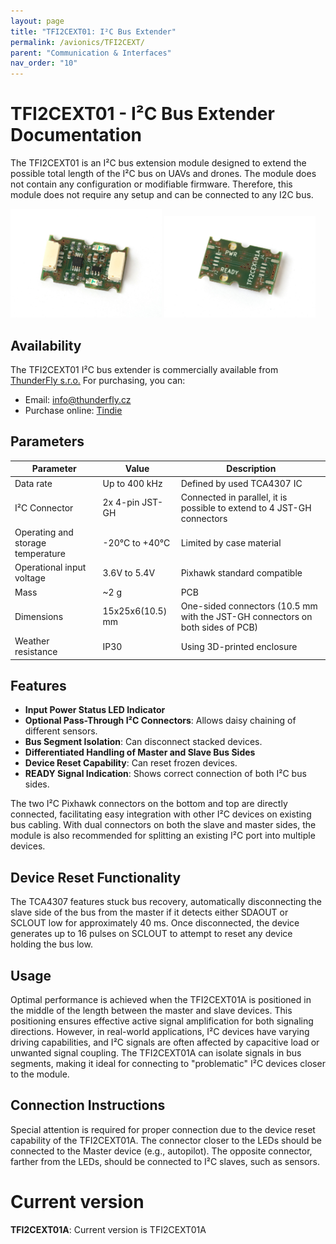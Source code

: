 ```yaml
---
layout: page
title: "TFI2CEXT01: I²C Bus Extender"
permalink: /avionics/TFI2CEXT/
parent: "Communication & Interfaces"
nav_order: "10"
---
```


# TFI2CEXT01 - I²C Bus Extender Documentation

The TFI2CEXT01 is an I²C bus extension module designed to extend the possible total length of the I²C bus on UAVs and drones. The module does not contain any configuration or modifiable firmware. Therefore, this module does not require any setup and can be connected to any I2C bus.

<p float="center">
<img src="/avionics/TFI2CEXT01/TFI2CEXT01A_top.jpg" width="48%" />
<img src="/avionics/TFI2CEXT01/TFI2CEXT01A_bottom.jpg" width="48%" />
</p>

## Availability
The TFI2CEXT01 I²C bus extender is commercially available from [ThunderFly s.r.o.](https://www.thunderfly.cz/) For purchasing, you can:
- Email: [info@thunderfly.cz](mailto:info@thunderfly.cz)
- Purchase online: [Tindie](https://www.tindie.com/products/26352/)

## Parameters

| Parameter                        | Value             | Description                                                  |
|----------------------------------|-------------------|--------------------------------------------------------------|
| Data rate                        | Up to 400 kHz     | Defined by used TCA4307 IC                                   |
| I²C Connector                    | 2x 4-pin JST-GH   | Connected in parallel, it is possible to extend to 4 JST-GH connectors |
| Operating and storage temperature| -20°C to +40°C    | Limited by case material                                     |
| Operational input voltage        | 3.6V to 5.4V      | Pixhawk standard compatible                                 |
| Mass                             | ~2 g              | PCB                                                          |
| Dimensions                       | 15x25x6(10.5) mm  | One-sided connectors (10.5 mm with the JST-GH connectors on both sides of PCB)  |
| Weather resistance               | IP30              | Using 3D-printed enclosure                                   |

## Features
- **Input Power Status LED Indicator**
- **Optional Pass-Through I²C Connectors**: Allows daisy chaining of different sensors.
- **Bus Segment Isolation**: Can disconnect stacked devices.
- **Differentiated Handling of Master and Slave Bus Sides**
- **Device Reset Capability**: Can reset frozen devices.
- **READY Signal Indication**: Shows correct connection of both I²C bus sides.

The two I²C Pixhawk connectors on the bottom and top are directly connected, facilitating easy integration with other I²C devices on existing bus cabling. With dual connectors on both the slave and master sides, the module is also recommended for splitting an existing I²C port into multiple devices.

## Device Reset Functionality

The TCA4307 features stuck bus recovery, automatically disconnecting the slave side of the bus from the master if it detects either SDAOUT or SCLOUT low for approximately 40 ms. Once disconnected, the device generates up to 16 pulses on SCLOUT to attempt to reset any device holding the bus low.

## Usage
Optimal performance is achieved when the TFI2CEXT01A is positioned in the middle of the length between the master and slave devices. This positioning ensures effective active signal amplification for both signaling directions. However, in real-world applications, I²C devices have varying driving capabilities, and I²C signals are often affected by capacitive load or unwanted signal coupling. The TFI2CEXT01A can isolate signals in bus segments, making it ideal for connecting to "problematic" I²C devices closer to the module.

## Connection Instructions
Special attention is required for proper connection due to the device reset capability of the TFI2CEXT01A. The connector closer to the LEDs should be connected to the Master device (e.g., autopilot). The opposite connector, farther from the LEDs, should be connected to I²C slaves, such as sensors.


# Current version

**TFI2CEXT01A**: Current version is TFI2CEXT01A
